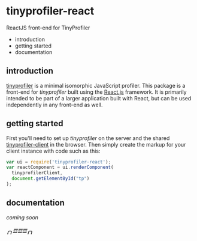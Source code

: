 tinyprofiler-react
==================

ReactJS front-end for TinyProfiler

  * introduction
  * getting started
  * documentation

introduction
------------

[tinyprofiler][0] is a minimal isomorphic JavaScript profiler.  This
package is a front-end for *tinyprofiler* built using the
[React.js][1] framework.  It is primarily intended to be part of a
larger application built with React, but can be used independently
in any front-end as well.

getting started
---------------

First you'll need to set up *tinyprofiler* on the server and the
shared [tinyprofiler-client][2] in the browser.  Then simply create
the markup for your client instance with code such as this:

```javascript
var ui = require('tinyprofiler-react');
var reactComponent = ui.renderComponent(
  tinyprofilerClient,
  document.getElementById("tp")
);
```

documentation
-------------

*coming soon*

##### ╭╮☲☲☲╭╮ #####

[0]: https://github.com/couchand/tinyprofiler
[1]: https://facebook.github.io/react
[2]: https://github.com/couchand/tinyprofiler-client
